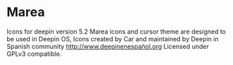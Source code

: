 # Marea
Icons for deepin version 5.2
Marea icons and cursor theme are designed to be used in Deepin OS,
Icons created by Car and maintained by Deepin in Spanish community http://www.deepinenespañol.org
Licensed under GPLv3 compatible.
